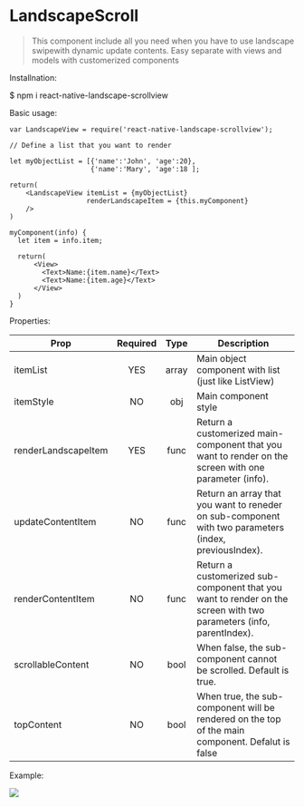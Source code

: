 # LandscapeScroll

>This component include all you need when you have to use landscape swipewith dynamic update contents.
Easy separate with views and models with customerized components

Installnation:

$ npm i react-native-landscape-scrollview

Basic usage:

    var LandscapeView = require('react-native-landscape-scrollview');

    // Define a list that you want to render

    let myObjectList = [{'name':'John', 'age':20},
                        {'name':'Mary', 'age':18 ];
                    
    return(
        <LandscapeView itemList = {myObjectList}
                       renderLandscapeItem = {this.myComponent}
        />
    )

    myComponent(info) {
      let item = info.item;
    
      return(
          <View>
            <Text>Name:{item.name}</Text>
            <Text>Name:{item.age}</Text>
          </View>
      )
    }
    
 
 Properties:
 
 <table>
    <thead>
        <tr>
            <th>Prop</td>
            <th>Required</td>
            <th>Type</td>
            <th>Description</td>
        </tr>
    </thead>
    <tbody>
    <tr>
        <td>itemList</td>
        <td align="center">YES</td>
        <td align="center">array</td>
        <td align="left">Main object component with list (just like ListView)</td>
    </tr>
    <tr>
        <td>itemStyle</td>
        <td align="center">NO</td>
        <td align="center">obj</td>
        <td align="left">Main component style</td>
    </tr>
    <tr>
        <td>renderLandscapeItem</td>
        <td align="center">YES</td>
        <td align="center">func</td>
        <td align="left">Return a customerized main-component that you want to render on the screen with one parameter (info).</td>
    </tr>
    <tr>
        <td>updateContentItem</td>
        <td align="center">NO</td>
        <td align="center">func</td>
        <td align="left">Return an array that you want to reneder on sub-component with two parameters (index, previousIndex).</td>
    </tr>
    <tr>
        <td>renderContentItem</td>
        <td align="center">NO</td>
        <td align="center">func</td>
        <td align="left">Return a customerized sub-component that you want to render on the screen with two parameters (info, parentIndex).</td>
    </tr>
    <tr>
        <td>scrollableContent</td>
        <td align="center">NO</td>
        <td align="center">bool</td>
        <td align="left">When false, the sub-component cannot be scrolled. Default is true.</td>
    </tr>
    <tr>
        <td>topContent</td>
        <td align="center">NO</td>
        <td align="center">bool</td>
        <td align="left">When true, the sub-component will be rendered on the top of the main component. Defalut is false</td>
    </tr>
    </tbody>
</table>


Example:

<img src="https://bit.ly/2V7Z4ut">
